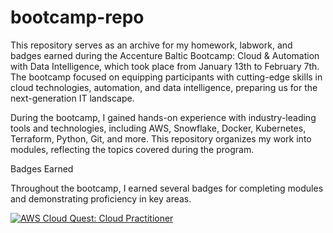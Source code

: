 # bootcamp-repo
This repository serves as an archive for my homework, labwork, and badges earned during the Accenture Baltic Bootcamp: Cloud & Automation with Data Intelligence, which took place from January 13th to February 7th. The bootcamp focused on equipping participants with cutting-edge skills in cloud technologies, automation, and data intelligence, preparing us for the next-generation IT landscape.

During the bootcamp, I gained hands-on experience with industry-leading tools and technologies, including AWS, Snowflake, Docker, Kubernetes, Terraform, Python, Git, and more. This repository organizes my work into modules, reflecting the topics covered during the program.

Badges Earned

Throughout the bootcamp, I earned several badges for completing modules and demonstrating proficiency in key areas. 

[![AWS Cloud Quest: Cloud Practitioner](https://raw.githubusercontent.com/YOUR_GITHUB_USERNAME/YOUR_REPO_NAME/main/aws-cloud-quest-cloud-practitioner.png)](https://www.credly.com/badges/9dbcd225-7dc6-4465-af44-0d7de72d4a1b/public_url)
